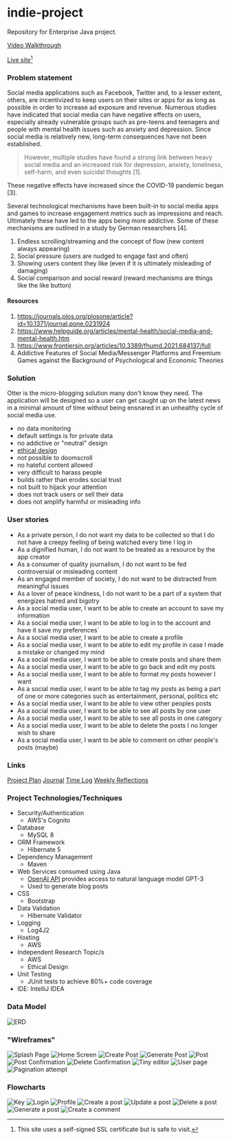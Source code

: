 # indie-project

Repository for Enterprise Java project.

[Video Walkthrough](https://www.youtube.com/watch?v=D1EdAm-5-pg)

[Live site](https://blogenv2-env.eba-zg5dcynj.us-east-2.elasticbeanstalk.com/)[^1]
[^1]: This site uses a self-signed SSL certificate but is safe to visit. 

### Problem statement
Social media applications such as Facebook, Twitter and, to a lesser extent, others, are incentivized to keep users on their sites or apps for as long as possible in order to increase ad exposure and revenue. Numerous studies have indicated that social media can have negative effects on users, especially already vulnerable groups such as pre-teens and teenagers and people with mental health issues such as anxiety and depression. Since social media is relatively new, long-term consequences have not been established. 

>  However, multiple studies have found a strong link between heavy social media and an increased risk for depression, anxiety, loneliness, self-harm, and even suicidal thoughts [1].

These negative effects have increased since the COVID-19 pandemic began [3].

Several technological mechanisms have been built-in to social media apps and games to increase engagement metrics such as impressions and reach. Ultimately these have led to the apps being more addictive. Some of these mechanisms are outlined in a study by German researchers [4].
1. Endless scrolling/streaming and the concept of flow (new content always appearing)
2. Social pressure (users are nudged to engage fast and often)
3. Showing users content they like (even if it is ultimately misleading of damaging)
4. Social comparison and social reward (reward mechanisms are things like the like button)

#### Resources
1. https://journals.plos.org/plosone/article?id=10.1371/journal.pone.0231924
2. https://www.helpguide.org/articles/mental-health/social-media-and-mental-health.htm
3. https://www.frontiersin.org/articles/10.3389/fhumd.2021.684137/full
4. Addictive Features of Social Media/Messenger Platforms and Freemium Games against the Background of Psychological and Economic Theories 

### Solution
Otter is the micro-blogging solution many don't know they need. 
The application will be designed so a user can get caught up on the latest news in a minimal amount of time without being ensnared in an unhealthy cycle of social media use.  
* no data monitoring 
* default settings is for private data
* no addictive or "neutral" design 
* [ethical design](https://mindfultechnics.com/reform-social-media-part-v-ethical-design-in-social-media/) 
* not possible to doomscroll
* no hateful content allowed 
* very difficult to harass people
* builds rather than erodes social trust
* not built to hijack your attention
* does not track users or sell their data
* does not amplify harmful or misleading info

### User stories
* As a private person, I do not want my data to be collected so that I do not have a creepy feeling of being watched every time I log in 
* As a dignified human, I do not want to be treated as a resource by the app creator
* As a consumer of quality journalism, I do not want to be fed controversial or misleading content
* As an engaged member of society, I do not want to be distracted from meaningful issues
* As a lover of peace kindness, I do not want to be a part of a system that energizes hatred and bigotry
* As a social media user, I want to be able to create an account to save my information
* As a social media user, I want to be able to log in to the account and have it save my preferences`
* As a social media user, I want to be able to create a profile
* As a social media user, I want to be able to edit my profile in case I made a mistake or changed my mind
* As a social media user, I want to be able to create posts and share them
* As a social media user, I want to be able to go back and edit my posts
* As a social media user, I want to be able to format my posts however I want
* As a social media user, I want to be able to tag my posts as being a part of one or more categories such as entertainment, personal, politics etc
* As a social media user, I want to be able to view other peoples posts
* As a social media user, I want to be able to see all posts by one user
* As a social media user, I want to be able to see all posts in one category
* As a social media user, I want to be able to delete the posts I no longer wish to share
* As a social media user, I want to be able to comment on other people's posts (maybe)

### Links
[Project Plan](/ProjectPlan.md)
[Journal](/Journal.md)
[Time Log](/TimeLog.md)
[Weekly Reflections](/WeeklyReflection.md)

### Project Technologies/Techniques
* Security/Authentication
    * AWS's Cognito
* Database
    * MySQL 8
* ORM Framework
    * Hibernate 5
* Dependency Management
    * Maven
* Web Services consumed using Java
    * [OpenAI API](https://beta.openai.com/docs/introduction) provides access to natural language model GPT-3
    * Used to generate blog posts
* CSS
    * Bootstrap
* Data Validation
    * Hibernate Validator
* Logging
    * Log4J2
* Hosting
    * AWS
* Independent Research Topic/s
    * AWS
    * Ethical Design 
* Unit Testing
    * JUnit tests to achieve 80%+ code coverage
* IDE: IntelliJ IDEA


### Data Model 
![ERD](DesignDocuments/ERD_4-6-22.png)

### "Wireframes"
![Splash Page](DesignDocuments/wireframes/splash_page.jpg)
![Home Screen](DesignDocuments/wireframes/home_screen.jpg)
![Create Post](DesignDocuments/wireframes/create_post.jpg)
![Generate Post](DesignDocuments/wireframes/generate_post.jpg)
![Post](DesignDocuments/wireframes/post.jpg)
![Post Confirmation](DesignDocuments/wireframes/post_confirmation.jpg)
![Delete Confirmation](DesignDocuments/wireframes/delete_confirmation.jpg)
![Tiny editor](DesignDocuments/wireframes/tiny_embedded_text_editor_screengrab.jpg)
![User page](DesignDocuments/wireframes/user.jpg)
![Pagination attempt](DesignDocuments/wireframes/paginate.jpg)

### Flowcharts
![Key](flowcharts/key.jpg)
![Login](flowcharts/login.jpg)
![Profile](flowcharts/profile.jpg)
![Create a post](flowcharts/create_post.jpg)
![Update a post](flowcharts/update_post.jpg)
![Delete a post](flowcharts/delete_post.jpg)
![Generate a post](flowcharts/generate_post.jpg)
![Create a comment](flowcharts/create_comment.jpg)


